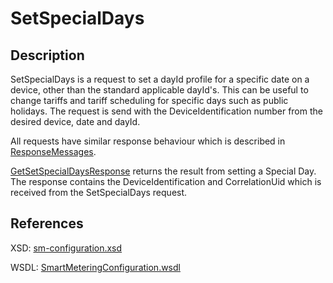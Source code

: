 <!--
SPDX-FileCopyrightText: Contributors to the GXF project

SPDX-License-Identifier: Apache-2.0
-->

# SetSpecialDays

## Description

SetSpecialDays is a request to set a dayId profile for a specific date on a device, other than the standard applicable dayId's. This can be useful to change tariffs and tariff scheduling for specific days such as public holidays. The request is send with the DeviceIdentification number from the desired device, date and dayId.

All requests have similar response behaviour which is described in [ResponseMessages](../../responsemessages.md).

[GetSetSpecialDaysResponse](getsetspecialdaysresponse.md) returns the result from setting a Special Day. The response contains the DeviceIdentification and CorrelationUid which is received from the SetSpecialDays request.

## References

XSD: [sm-configuration.xsd](https://github.com/OSGP/open-smart-grid-platform/blob/development/osgp/shared/osgp-ws-smartmetering/src/main/resources/schemas/sm-configuration.xsd)

WSDL: [SmartMeteringConfiguration.wsdl](https://github.com/OSGP/open-smart-grid-platform/blob/development/osgp/shared/osgp-ws-smartmetering/src/main/resources/SmartMeteringConfiguration.wsdl)

